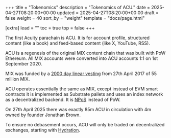 +++
title = "Tokenomics"
description = "Tokenomics of ACU."
date = 2025-04-27T08:20:00+00:00
updated = 2025-04-27T08:20:00+00:00
draft = false
weight = 40
sort_by = "weight"
template = "docs/page.html"

[extra]
lead = ""
toc = true
top = false
+++

The first Acuity parachain is ACU. It is for account profile, structured content (like a book) and feed-based content (like X, YouTube, RSS). 

ACU is a regenesis of the original MIX content chain that was built with PoW Ethereum. All MIX accounts were converted into ACU accounts 1:1 on 1st September 2020.

MIX was funded by a [2000 day linear vesting](https://docs.mix-blockchain.org/en/latest/issuance.html) from 27th April 2017 of 55 million MIX.

ACU operates essentially the same as MIX, except instead of EVM smart contracts it is implemented as Substrate pallets and uses an index network as a decentralized backend. It is [NPoS](https://docs.polkadot.com/polkadot-protocol/architecture/polkadot-chain/pos-consensus/#) instead of PoW.

On 27th April 2025 there was exactly 85m ACU in circulation with 4m owned by founder Jonathan Brown.

To ensure no debasement occurs, ACU will only be traded on decentralized exchanges, starting with [Hydration](https://hydration.net/).
